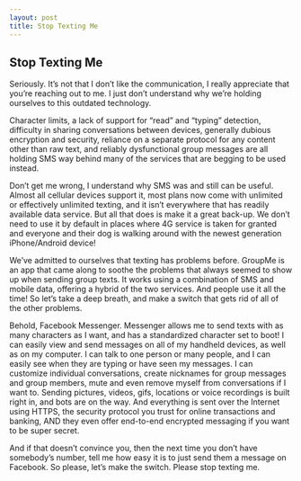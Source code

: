 ```yaml
---
layout: post
title: Stop Texting Me
---
```


Stop Texting Me
---------------

Seriously. It’s not that I don’t like the communication, I really appreciate that you’re reaching out to me. I just don’t understand why we’re holding ourselves to this outdated technology.

Character limits, a lack of support for “read” and “typing” detection, difficulty in sharing conversations between devices, generally dubious encryption and security, reliance on a separate protocol for any content other than raw text, and reliably dysfunctional group messages are all holding SMS way behind many of the services that are begging to be used instead.

Don’t get me wrong, I understand why SMS was and still can be useful. Almost all cellular devices support it, most plans now come with unlimited or effectively unlimited texting, and it isn’t everywhere that has readily available data service. But all that does is make it a great back-up. We don’t need to use it by default in places where 4G service is taken for granted and everyone and their dog is walking around with the newest generation iPhone/Android device!

We’ve admitted to ourselves that texting has problems before. GroupMe is an app that came along to soothe the problems that always seemed to show up when sending group texts. It works using a combination of SMS and mobile data, offering a hybrid of the two services. And people use it all the time! So let’s take a deep breath, and make a switch that gets rid of all of the other problems.

Behold, Facebook Messenger. Messenger allows me to send texts with as many characters as I want, and has a standardized character set to boot! I can easily view and send messages on all of my handheld devices, as well as on my computer. I can talk to one person or many people, and I can easily see when they are typing or have seen my messages. I can customize individual conversations, create nicknames for group messages and group members, mute and even remove myself from conversations if I want to. Sending pictures, videos, gifs, locations or voice recordings is built right in, and bots are on the way. And everything is sent over the Internet using HTTPS, the security protocol you trust for online transactions and banking, AND they even offer end-to-end encrypted messaging if you want to be super secret.

And if that doesn’t convince you, then the next time you don’t have somebody’s number, tell me how easy it is to just send them a message on Facebook. So please, let’s make the switch. Please stop texting me.
